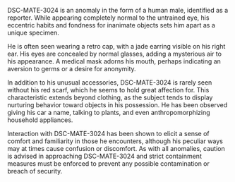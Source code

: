 DSC-MATE-3024 is an anomaly in the form of a human male, identified as a reporter. While appearing completely normal to the untrained eye, his eccentric habits and fondness for inanimate objects sets him apart as a unique specimen.

He is often seen wearing a retro cap, with a jade earring visible on his right ear. His eyes are concealed by normal glasses, adding a mysterious air to his appearance. A medical mask adorns his mouth, perhaps indicating an aversion to germs or a desire for anonymity.

In addition to his unusual accessories, DSC-MATE-3024 is rarely seen without his red scarf, which he seems to hold great affection for. This characteristic extends beyond clothing, as the subject tends to display nurturing behavior toward objects in his possession. He has been observed giving his car a name, talking to plants, and even anthropomorphizing household appliances.

Interaction with DSC-MATE-3024 has been shown to elicit a sense of comfort and familiarity in those he encounters, although his peculiar ways may at times cause confusion or discomfort. As with all anomalies, caution is advised in approaching DSC-MATE-3024 and strict containment measures must be enforced to prevent any possible contamination or breach of security.